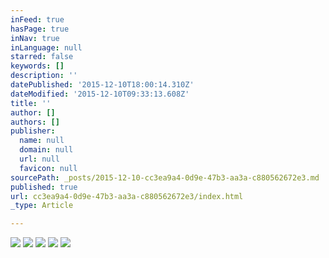 ```yaml
---
inFeed: true
hasPage: true
inNav: true
inLanguage: null
starred: false
keywords: []
description: ''
datePublished: '2015-12-10T18:00:14.310Z'
dateModified: '2015-12-10T09:33:13.608Z'
title: ''
author: []
authors: []
publisher:
  name: null
  domain: null
  url: null
  favicon: null
sourcePath: _posts/2015-12-10-cc3ea9a4-0d9e-47b3-aa3a-c880562672e3.md
published: true
url: cc3ea9a4-0d9e-47b3-aa3a-c880562672e3/index.html
_type: Article

---
```

![](https://the-grid-user-content.s3-us-west-2.amazonaws.com/e86efdf6-1903-4f87-a5ce-af3dd64b8941.jpg)
![](https://the-grid-user-content.s3-us-west-2.amazonaws.com/06124e52-c96f-411e-b5d8-3d110225f61f.jpg)
![](https://the-grid-user-content.s3-us-west-2.amazonaws.com/1518f222-86c8-4f21-ae06-9909d97d0e88.jpg)
![](https://the-grid-user-content.s3-us-west-2.amazonaws.com/45ba39ae-e17b-41f9-98dd-1cf2d60fe05f.jpg)
![](https://the-grid-user-content.s3-us-west-2.amazonaws.com/136ad635-8fa9-40bd-9b4b-89905814f525.jpg)